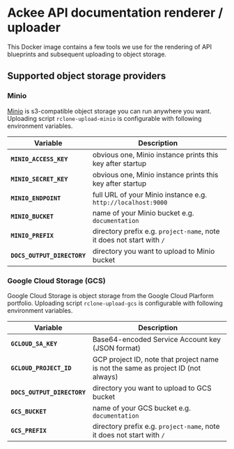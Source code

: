 # Ackee API documentation renderer / uploader

This Docker image contains a few tools we use for the rendering of API blueprints 
and subsequent uploading to object storage. 

## Supported object storage providers

### Minio

[Minio](https://github.com/minio/minio) is s3-compatible object storage you can 
run anywhere you want. Uploading script `rclone-upload-minio` is configurable 
with following environment variables.

| Variable                    | Description                                                           |
| --------------------------- | --------------------------------------------------------------------- |
| **`MINIO_ACCESS_KEY`**      | obvious one, Minio instance prints this key after startup             |
| **`MINIO_SECRET_KEY`**      | obvious one, Minio instance prints this key after startup             |
| **`MINIO_ENDPOINT`**        | full URL of your Minio instance e.g. `http://localhost:9000`          |
| **`MINIO_BUCKET`**          | name of your Minio bucket e.g. `documentation`                        |
| **`MINIO_PREFIX`**          | directory prefix e.g. `project-name`, note it does not start with `/` |
| **`DOCS_OUTPUT_DIRECTORY`** | directory you want to upload to Minio bucket                          |

### Google Cloud Storage (GCS)

Google Cloud Storage is object storage from the Google Cloud Plarform portfolio. 
Uploading script `rclone-upload-gcs` is configurable with following environment variables.

| Variable                    | Description                                                                       |
| --------------------------- | --------------------------------------------------------------------------------- |
| **`GCLOUD_SA_KEY`**         | Base64-encoded Service Account key (JSON format)                                  |
| **`GCLOUD_PROJECT_ID`**     | GCP project ID, note that project name is not the same as project ID (not always) |
| **`DOCS_OUTPUT_DIRECTORY`** | directory you want to upload to GCS bucket                                        |
| **`GCS_BUCKET`**            | name of your GCS bucket e.g. `documentation`                                      |
| **`GCS_PREFIX`**            | directory prefix e.g. `project-name`, note it does not start with `/`             |





